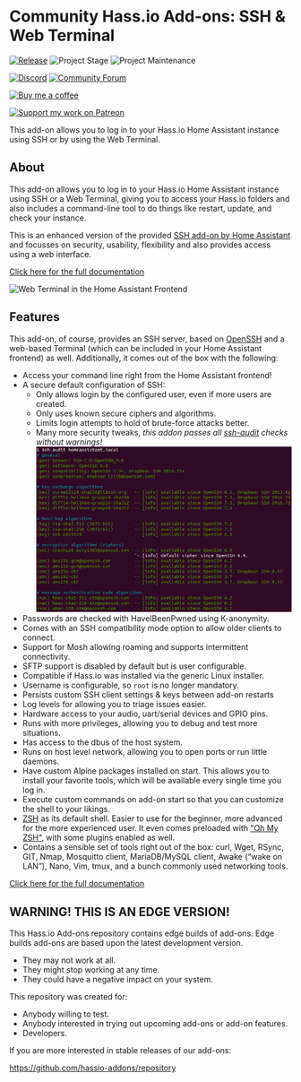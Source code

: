 # Community Hass.io Add-ons: SSH & Web Terminal

[![Release][release-shield]][release] ![Project Stage][project-stage-shield] ![Project Maintenance][maintenance-shield]

[![Discord][discord-shield]][discord] [![Community Forum][forum-shield]][forum]

[![Buy me a coffee][buymeacoffee-shield]][buymeacoffee]

[![Support my work on Patreon][patreon-shield]][patreon]

This add-on allows you to log in to your Hass.io Home Assistant instance using
SSH or by using the Web Terminal.

## About

This add-on allows you to log in to your Hass.io Home Assistant instance using
SSH or a Web Terminal, giving you to access your Hass.io folders and
also includes a command-line tool to do things like restart, update,
and check your instance.

This is an enhanced version of the provided
[SSH add-on by Home Assistant][hass-ssh] and focusses on security,
usability, flexibility and also provides access using a web interface.

[Click here for the full documentation][docs]

![Web Terminal in the Home Assistant Frontend][screenshot]

## Features

This add-on, of course, provides an SSH server, based on [OpenSSH][openssh] and
a web-based Terminal (which can be included in your Home Assistant frontend) as
well. Additionally, it comes out of the box with the following:

- Access your command line right from the Home Assistant frontend!
- A secure default configuration of SSH:
  - Only allows login by the configured user, even if more users are created.
  - Only uses known secure ciphers and algorithms.
  - Limits login attempts to hold of brute-force attacks better.
  - Many more security tweaks, *this addon passes all [ssh-audit] checks
    without warnings!*
    ![Result of SSH-Audit][ssh-audit-image]
- Passwords are checked with HaveIBeenPwned using K-anonymity.
- Comes with an SSH compatibility mode option to allow older clients to connect.
- Support for Mosh allowing roaming and supports intermittent connectivity.
- SFTP support is disabled by default but is user configurable.
- Compatible if Hass.io was installed via the generic Linux installer.
- Username is configurable, so `root` is no longer mandatory.
- Persists custom SSH client settings & keys between add-on restarts
- Log levels for allowing you to triage issues easier.
- Hardware access to your audio, uart/serial devices and GPIO pins.
- Runs with more privileges, allowing you to debug and test more situations.
- Has access to the dbus of the host system.
- Runs on host level network, allowing you to open ports or run little daemons.
- Have custom Alpine packages installed on start. This allows you to install
  your favorite tools, which will be available every single time you log in.
- Execute custom commands on add-on start so that you can customize the
  shell to your likings.
- [ZSH][zsh] as its default shell. Easier to use for the beginner, more advanced
  for the more experienced user. It even comes preloaded with
  ["Oh My ZSH"][ohmyzsh], with some plugins enabled as well.
- Contains a sensible set of tools right out of the box: curl, Wget, RSync, GIT,
  Nmap, Mosquitto client, MariaDB/MySQL client, Awake (“wake on LAN”), Nano,
  Vim, tmux, and a bunch commonly used networking tools.

[Click here for the full documentation][docs]

## WARNING! THIS IS AN EDGE VERSION!

This Hass.io Add-ons repository contains edge builds of add-ons. Edge builds
add-ons are based upon the latest development version.

- They may not work at all.
- They might stop working at any time.
- They could have a negative impact on your system.

This repository was created for:

- Anybody willing to test.
- Anybody interested in trying out upcoming add-ons or add-on features.
- Developers.

If you are more interested in stable releases of our add-ons:

<https://github.com/hassio-addons/repository>

[buymeacoffee-shield]: https://www.buymeacoffee.com/assets/img/guidelines/download-assets-sm-2.svg
[buymeacoffee]: https://www.buymeacoffee.com/frenck
[discord-shield]: https://img.shields.io/discord/478094546522079232.svg
[discord]: https://discord.me/hassioaddons
[docs]: https://github.com/hassio-addons/addon-ssh/blob/12281fc/README.md
[forum-shield]: https://img.shields.io/badge/community-forum-brightgreen.svg
[forum]: https://community.home-assistant.io/t/community-hass-io-add-on-ssh-web-terminal/33820?u=frenck
[hass-ssh]: https://home-assistant.io/addons/ssh/
[maintenance-shield]: https://img.shields.io/maintenance/yes/2018.svg
[ohmyzsh]: http://ohmyz.sh/
[openssh]: https://www.openssh.com/
[patreon-shield]: https://www.frenck.nl/images/patreon.png
[patreon]: https://www.patreon.com/frenck
[project-stage-shield]: https://img.shields.io/badge/project%20stage-production%20ready-brightgreen.svg
[release-shield]: https://img.shields.io/badge/version-12281fc-blue.svg
[release]: https://github.com/hassio-addons/addon-ssh/tree/12281fc
[screenshot]: https://github.com/hassio-addons/addon-ssh/raw/master/images/screenshot.png
[ssh-audit-image]: https://github.com/hassio-addons/addon-ssh/raw/master/images/ssh-audit.png
[ssh-audit]: https://github.com/arthepsy/ssh-audit
[zsh]: https://en.wikipedia.org/wiki/Z_shell